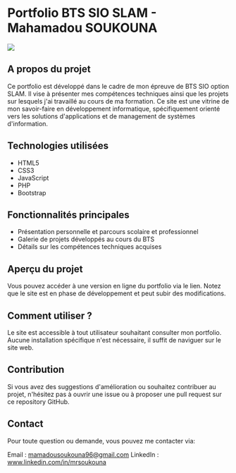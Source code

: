 # Portfolio BTS SIO SLAM - Mahamadou SOUKOUNA
<img src ="./assets/img/Image 08-07-2024 à 18.24.png/">

## A propos du projet
Ce portfolio est développé dans le cadre de mon épreuve de BTS SIO option SLAM. Il vise à présenter mes compétences techniques ainsi que les projets sur lesquels j'ai travaillé au cours de ma formation. Ce site est une vitrine de mon savoir-faire en développement informatique, spécifiquement orienté vers les solutions d'applications et de management de systèmes d'information.

## Technologies utilisées
- HTML5
- CSS3
- JavaScript
- PHP
- Bootstrap

## Fonctionnalités principales
- Présentation personnelle et parcours scolaire et professionnel
- Galerie de projets développés au cours du BTS
- Détails sur les compétences techniques acquises

## Aperçu du projet
Vous pouvez accéder à une version en ligne du portfolio via le lien. Notez que le site est en phase de développement et peut subir des modifications.

## Comment utiliser ?
Le site est accessible à tout utilisateur souhaitant consulter mon portfolio. Aucune installation spécifique n'est nécessaire, il suffit de naviguer sur le site web.

## Contribution
Si vous avez des suggestions d'amélioration ou souhaitez contribuer au projet, n'hésitez pas à ouvrir une issue ou à proposer une pull request sur ce repository GitHub.

## Contact
Pour toute question ou demande, vous pouvez me contacter via:

Email : mamadousoukouna96@gmail.com
LinkedIn : www.linkedin.com/in/mrsoukouna
